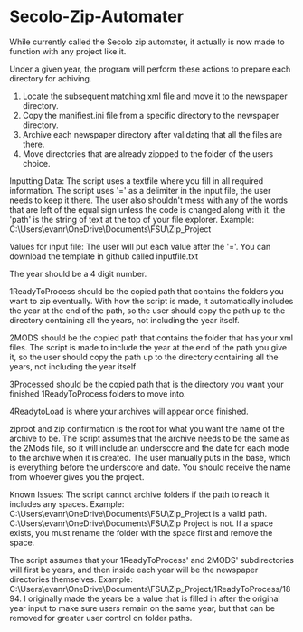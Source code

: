# Secolo-Zip-Automater
While currently called the Secolo zip automater, it actually is now made to function with any project like it.

Under a given year, the program will perform these actions to prepare each directory for achiving.
1. Locate the subsequent matching xml file and move it to the newspaper directory.
2. Copy the manifiest.ini file from a specific directory to the newspaper directory.
3. Archive each newspaper directory after validating that all the files are there.
4. Move directories that are already zippped to the folder of the users choice.

Inputting Data:
The script uses a textfile where you fill in all required information. 
The script uses '=' as a delimiter in the input file, the user needs to keep it there. The user also shouldn't mess with any of the words that are left of the equal sign
unless the code is changed along with it.
the 'path' is the string of text at the top of your file explorer. Example: C:\Users\evanr\OneDrive\Documents\FSU\Zip_Project

Values for input file:
The user will put each value after the '='. You can download the template in github called inputfile.txt

The year should be a 4 digit number.

1ReadyToProcess should be the copied path that contains the folders you want to zip eventually. With how the script is made, it automatically includes
the year at the end of the path, so the user should copy the path up to the directory containing all the years, not including the year itself.

2MODS should be the copied path that contains the folder that has your xml files. The script is made to include the year at the end of the path you give it,
so the user should copy the path up to the directory containing all the years, not including the year itself

3Processed should be the copied path that is the directory you want your finished 1ReadyToProcess folders to move into.

4ReadytoLoad is where your archives will appear once finished.

ziproot and zip confirmation is the root for what you want the name of the archive to be. The script assumes that the archive needs to be the same as the
2Mods file, so it will include an underscore and the date for each mode to the archive when it is created. The user manually puts in the base, which is everything before
the underscore and date. You should receive the name from whoever gives you the project. 


Known Issues:
The script cannot archive folders if the path to reach it includes any spaces. Example: C:\Users\evanr\OneDrive\Documents\FSU\Zip_Project is a valid path.
C:\Users\evanr\OneDrive\Documents\FSU\Zip Project is not. If a space exists, you must rename the folder with the space first and remove the space.

The script assumes that your 1ReadyToProcess' and 2MODS' subdirectories will first be years, 
and then inside each year will be the newspaper directories themselves. Example: C:\Users\evanr\OneDrive\Documents\FSU\Zip_Project/1ReadyToProcess/1894.
I originally made the years be a value that is filled in after the original year input to make sure users remain on the same year, but that can be removed for greater
user control on folder paths.

